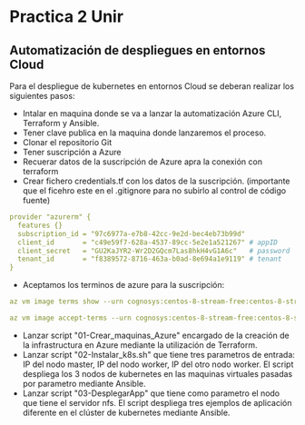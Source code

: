 # Practica 2 Unir

## Automatización de despliegues en entornos Cloud

Para el despliegue de kubernetes en entornos Cloud se deberan realizar los siguientes pasos:

* Intalar en maquina donde se va a lanzar la automatización Azure CLI, Terraform y Ansible.
* Tener clave publica en la maquina donde lanzaremos el proceso.
* Clonar el repositorio Git
* Tener suscripción a Azure
* Recuerar datos de la suscripción de Azure apra la conexión con terraform
* Crear fichero credentials.tf con los datos de la suscripción. (importante que el ficehro este en el .gitignore para no subirlo al control de código fuente)

```yaml
provider "azurerm" {
  features {}
  subscription_id = "97c6977a-e7b8-42cc-9e2d-bec4eb73b99d"
  client_id       = "c49e59f7-628a-4537-89cc-5e2e1a521267" # appID
  client_secret   = "GU2KaJYR2-Wr2D2GQcm7Las8hkH4vG1A6c"   # password
  tenant_id       = "f8389572-8716-463a-b0ad-8e694a1e9119" # tenant
}

```
* Aceptamos los terminos de azure para la suscripción:
```yaml
az vm image terms show --urn cognosys:centos-8-stream-free:centos-8-stream-free:1.2019.0810

az vm image accept-terms --urn cognosys:centos-8-stream-free:centos-8-stream-free:1.2019.0810
```

* Lanzar script "01-Crear_maquinas_Azure" encargado de la creación de la infrastructura en Azure mediante la utilización de Terraform.
* Lanzar script "02-Instalar_k8s.sh" que tiene tres parametros de entrada: IP del nodo master, IP del nodo worker, IP del otro nodo worker. El script despliega los 3 nodos de kubernetes en las maquinas virtuales pasadas por parametro mediante Ansible.
* Lanzar script "03-DesplegarApp" que tiene como parametro el nodo que tiene el servidor nfs. El script despliega tres ejemplos de aplicación diferente en el clúster de kubernetes mediante Ansible.
